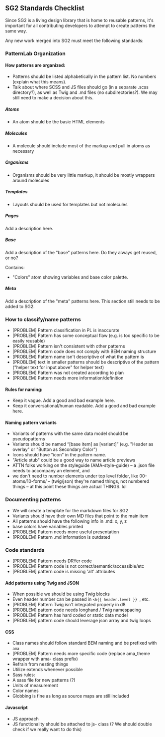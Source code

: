 ## SG2 Standards Checklist

Since SG2 is a living design library that is home to reusable patterns, it's important for all contributing developers to attempt to create patterns the same way. 

Any new work merged into SG2 must meet the following standards:

### PatternLab Organization

#### How patterns are organized:
- Patterns should be listed alphabetically in the pattern list. No numbers (explain what this means).
- Talk about where SCSS and JS files should go (in a separate .scss directory?), as well as Twig and .md files (no subdirectories?). We may still need to make a decision about this.

##### Atoms
- An atom should be the basic HTML elements

##### Molecules
- A molecule should include most of the markup and pull in atoms as necessary

##### Organisms
- Organisms should be very little markup, it should be mostly wrappers around molecules

##### Templates
- Layouts should be used for templates but not molecules

##### Pages
Add a description here.

##### Base
Add a description of the "base" patterns here. Do they always get reused, or no?

Contains:
- "Colors" atom showing variables and base color palette.

##### Meta
Add a description of the "meta" patterns here. This section still needs to be added to SG2.

### How to classify/name patterns
- [PROBLEM] Pattern classification in PL is inaccurate
- [PROBLEM] Pattern has some conceptual flaw (e.g. is too specific to be easily reusable)
- [PROBLEM] Pattern isn't consistent with other patterns
- [PROBLEM] Pattern code does not comply with BEM naming structure
- [PROBLEM] Pattern name isn't descriptive of what the pattern is
- [PROBLEM] text in smaller patterns should be descriptive of the pattern ("helper text for input above" for helper text)
- [PROBLEM] Pattern was not created according to plan
- [PROBLEM] Pattern needs more information/definition

#### Rules for naming:
- Keep it vague. Add a good and bad example here.
- Keep it conversational/human readable. Add a good and bad example here.

#### Naming pattern variants 
- Variants of patterns with the same data model should be pseudopatterns
- Variants should be named “[base item] as [variant]” (e.g. "Header as overlay" or "Button as Secondary Color")
- Icons should have "icon" in the pattern name. 
- "Article stub" could be a good way to name article previews 
- ATTN folks working on the styleguide (AMA-style-guide) – a .json file needs to accompany an element, and 
- we don't need to number elements under top level folder, like 00-atoms/10-forms/<this stuff> – (twig/json) they're named things, not numbered things – at this point these things are actual THINGS. lol 

### Documenting patterns
- We will create a template for the markdown files for SG2
- Variants should have their own MD files that point to the main item
- All patterns should have the following info in .md: x, y, z
- base colors have variables printed
- [PROBLEM] Pattern needs more useful presentation
- [PROBLEM] Pattern .md information is outdated

### Code standards
- [PROBLEM] Pattern needs DRYer code
- [PROBLEM] Pattern code is not correct/semantic/accessible/etc
- [PROBLEM] pattern code is missing 'alt' attributes

#### Add patterns using Twig and JSON

- When possible we should be using Twig blocks
- Even header number can be passed in `<h{{ header.level }} `, etc.
- [PROBLEM] Pattern Twig isn't integrated properly in d8
- [PROBLEM] pattern code needs longhand / Twig namespacing
- [PROBLEM] Pattern has hard coded or static data model
- [PROBLEM] pattern code should leverage json array and twig loops

#### CSS
- Class names should follow standard BEM naming and be prefixed with `ama`
- [PROBLEM] Pattern needs more specific code (replace ama_theme wrapper with ama- class prefix)
- Refrain from nesting things
- Utilize extends whenever possible
- Sass rules:
- A sass file for new patterns (?)
- Units of measurement
- Color names
- Globbing is fine as long as source maps are still included

#### Javascript
- JS approach
- JS functionality should be attached to js-<element> class (? We should double check if we really want to do this)